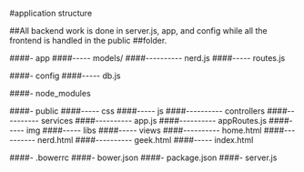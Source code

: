#application structure

##All backend work is done in server.js, app, and config while all the frontend is handled in the public ##folder.

####- app
####----- models/
####---------- nerd.js <!-- the nerd model to handle CRUD -->
####----- routes.js


####- config
####----- db.js


####- node_modules <!-- created by npm install -->


####- public <!-- all frontend and angular stuff -->
####----- css
####----- js
####---------- controllers <!-- angular controllers -->
####---------- services <!-- angular services -->
####---------- app.js <!-- angular application -->
####---------- appRoutes.js <!-- angular routes -->
####----- img
####----- libs <!-- created by bower install -->
####----- views
####---------- home.html
####---------- nerd.html
####---------- geek.html
####----- index.html


####- .bowerrc <!-- tells bower where to put files (public/libs) -->
####- bower.json <!-- tells bower which files we need -->
####- package.json <!-- tells npm which packages we need -->
####- server.js <!-- set up our node application -->
